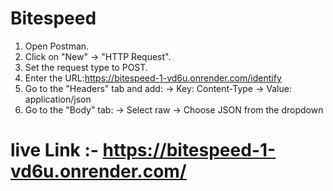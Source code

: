 # Bitespeed
1) Open Postman.
2) Click on "New" → "HTTP Request".
3) Set the request type to POST.
4) Enter the URL:https://bitespeed-1-vd6u.onrender.com/identify
5) Go to the "Headers" tab and add:
   -> Key: Content-Type
   -> Value: application/json
6) Go to the "Body" tab:
   -> Select raw
   -> Choose JSON from the dropdown

# live Link :- https://bitespeed-1-vd6u.onrender.com/


   
